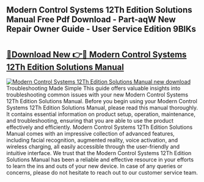 ## Modern Control Systems 12Th Edition Solutions Manual Free Pdf Download - Part-aqW New Repair Owner Guide - User Service Edition 9BlKs

# <h2><a href="http://bc59815.oget.top/?id=Modern+Control+Systems+12Th+Edition+Solutions+Manual">🔗Download New 👉🔴 Modern Control Systems 12Th Edition Solutions Manual</a></h2>

[![Modern Control Systems 12Th Edition Solutions Manual new download](https://i.imgur.com/5g1atiW.png)](http://bc59815.oget.top/?id=Modern+Control+Systems+12Th+Edition+Solutions+Manual)
Troubleshooting Made Simple This guide offers valuable insights into troubleshooting common issues with your new Modern Control Systems 12Th Edition Solutions Manual. Before you begin using your Modern Control Systems 12Th Edition Solutions Manual, please read this manual thoroughly. It contains essential information on product setup, operation, maintenance, and troubleshooting, ensuring that you are able to use the product effectively and efficiently. Modern Control Systems 12Th Edition Solutions Manual comes with an impressive collection of advanced features, including facial recognition, augmented reality, voice activation, and wireless charging, all easily accessible through the user-friendly and intuitive interface. We trust that the Modern Control Systems 12Th Edition Solutions Manual has been a reliable and effective resource in your efforts to learn the ins and outs of your new device. In case of any queries or concerns, please do not hesitate to reach out to our customer service team.
